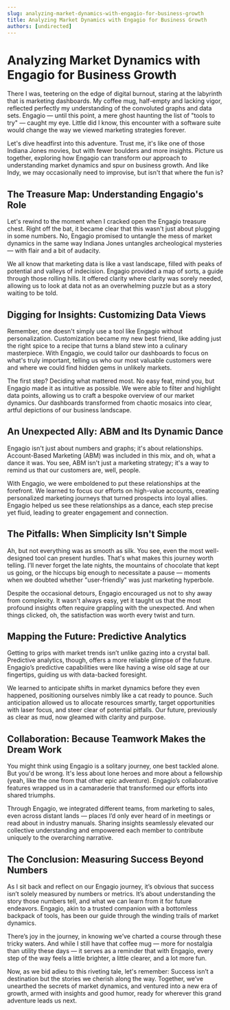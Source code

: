 ```yaml
---
slug: analyzing-market-dynamics-with-engagio-for-business-growth
title: Analyzing Market Dynamics with Engagio for Business Growth
authors: [undirected]
---
```



# Analyzing Market Dynamics with Engagio for Business Growth

There I was, teetering on the edge of digital burnout, staring at the labyrinth that is marketing dashboards. My coffee mug, half-empty and lacking vigor, reflected perfectly my understanding of the convoluted graphs and data sets. Engagio — until this point, a mere ghost haunting the list of "tools to try" — caught my eye. Little did I know, this encounter with a software suite would change the way we viewed marketing strategies forever.

Let's dive headfirst into this adventure. Trust me, it's like one of those Indiana Jones movies, but with fewer boulders and more insights. Picture us together, exploring how Engagio can transform our approach to understanding market dynamics and spur on business growth. And like Indy, we may occasionally need to improvise, but isn't that where the fun is?

## The Treasure Map: Understanding Engagio's Role

Let's rewind to the moment when I cracked open the Engagio treasure chest. Right off the bat, it became clear that this wasn't just about plugging in some numbers. No, Engagio promised to untangle the mess of market dynamics in the same way Indiana Jones untangles archeological mysteries — with flair and a bit of audacity.

We all know that marketing data is like a vast landscape, filled with peaks of potential and valleys of indecision. Engagio provided a map of sorts, a guide through those rolling hills. It offered clarity where clarity was sorely needed, allowing us to look at data not as an overwhelming puzzle but as a story waiting to be told.

## Digging for Insights: Customizing Data Views

Remember, one doesn't simply use a tool like Engagio without personalization. Customization became my new best friend, like adding just the right spice to a recipe that turns a bland stew into a culinary masterpiece. With Engagio, we could tailor our dashboards to focus on what's truly important, telling us who our most valuable customers were and where we could find hidden gems in unlikely markets.

The first step? Deciding what mattered most. No easy feat, mind you, but Engagio made it as intuitive as possible. We were able to filter and highlight data points, allowing us to craft a bespoke overview of our market dynamics. Our dashboards transformed from chaotic mosaics into clear, artful depictions of our business landscape.

## An Unexpected Ally: ABM and Its Dynamic Dance

Engagio isn't just about numbers and graphs; it's about relationships. Account-Based Marketing (ABM) was included in this mix, and oh, what a dance it was. You see, ABM isn't just a marketing strategy; it's a way to remind us that our customers are, well, people. 

With Engagio, we were emboldened to put these relationships at the forefront. We learned to focus our efforts on high-value accounts, creating personalized marketing journeys that turned prospects into loyal allies. Engagio helped us see these relationships as a dance, each step precise yet fluid, leading to greater engagement and connection.

## The Pitfalls: When Simplicity Isn't Simple

Ah, but not everything was as smooth as silk. You see, even the most well-designed tool can present hurdles. That's what makes this journey worth telling. I’ll never forget the late nights, the mountains of chocolate that kept us going, or the hiccups big enough to necessitate a pause — moments when we doubted whether "user-friendly" was just marketing hyperbole.

Despite the occasional detours, Engagio encouraged us not to shy away from complexity. It wasn't always easy, yet it taught us that the most profound insights often require grappling with the unexpected. And when things clicked, oh, the satisfaction was worth every twist and turn.

## Mapping the Future: Predictive Analytics

Getting to grips with market trends isn’t unlike gazing into a crystal ball. Predictive analytics, though, offers a more reliable glimpse of the future. Engagio’s predictive capabilities were like having a wise old sage at our fingertips, guiding us with data-backed foresight.

We learned to anticipate shifts in market dynamics before they even happened, positioning ourselves nimbly like a cat ready to pounce. Such anticipation allowed us to allocate resources smartly, target opportunities with laser focus, and steer clear of potential pitfalls. Our future, previously as clear as mud, now gleamed with clarity and purpose.

## Collaboration: Because Teamwork Makes the Dream Work

You might think using Engagio is a solitary journey, one best tackled alone. But you'd be wrong. It's less about lone heroes and more about a fellowship (yeah, like the one from that other epic adventure). Engagio’s collaborative features wrapped us in a camaraderie that transformed our efforts into shared triumphs.

Through Engagio, we integrated different teams, from marketing to sales, even across distant lands — places I’d only ever heard of in meetings or read about in industry manuals. Sharing insights seamlessly elevated our collective understanding and empowered each member to contribute uniquely to the overarching narrative.

## The Conclusion: Measuring Success Beyond Numbers

As I sit back and reflect on our Engagio journey, it’s obvious that success isn’t solely measured by numbers or metrics. It’s about understanding the story those numbers tell, and what we can learn from it for future endeavors. Engagio, akin to a trusted companion with a bottomless backpack of tools, has been our guide through the winding trails of market dynamics.

There’s joy in the journey, in knowing we’ve charted a course through these tricky waters. And while I still have that coffee mug — more for nostalgia than utility these days — it serves as a reminder that with Engagio, every step of the way feels a little brighter, a little clearer, and a lot more fun. 

Now, as we bid adieu to this riveting tale, let's remember: Success isn’t a destination but the stories we cherish along the way. Together, we’ve unearthed the secrets of market dynamics, and ventured into a new era of growth, armed with insights and good humor, ready for wherever this grand adventure leads us next.